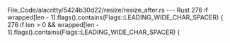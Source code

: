 File_Code/alacritty/5424b30d22/resize/resize_after.rs --- Rust
276                 if wrapped[len - 1].flags().contains(Flags::LEADING_WIDE_CHAR_SPACER) {                                                                  276                 if len > 0 && wrapped[len - 1].flags().contains(Flags::LEADING_WIDE_CHAR_SPACER) {

